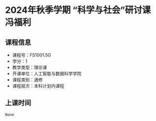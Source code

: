 # 2024年秋季学期 “科学与社会”研讨课 冯福利






## 课程信息

- 课程号：FS1001.5G
- 学分：1
- 教学类型：理论课
- 开课单位：人工智能与数据科学学院
- 课程类别：通修
- 课程层次：本科计划内课程

## 上课时间

```
None
```

